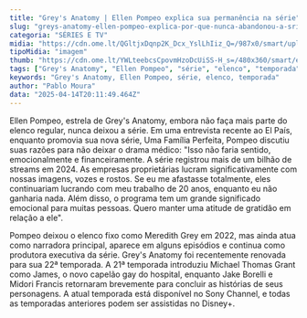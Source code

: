 ```yaml
---
title: "Grey's Anatomy | Ellen Pompeo explica sua permanência na série"
slug: "greys-anatomy-ellen-pompeo-explica-por-que-nunca-abandonou-a-srie"
categoria: "SÉRIES E TV"
midia: "https://cdn.ome.lt/QGltjxDqnp2K_Dcx_YslLhIiz_Q=/987x0/smart/uploads/conteudo/fotos/00_UGRPB7H.jpg"
tipoMidia: "imagem"
thumb: "https://cdn.ome.lt/YWLteebcsCpovmHzoDcUiSS-H_s=/480x360/smart/extras/conteudos/01_k0EhSc4.jpg"
tags: ["Grey's Anatomy", "Ellen Pompeo", "série", "elenco", "temporada"]
keywords: "Grey's Anatomy, Ellen Pompeo, série, elenco, temporada"
author: "Pablo Moura"
data: "2025-04-14T20:11:49.464Z"
---
```


Ellen Pompeo, estrela de Grey's Anatomy, embora não faça mais parte do elenco regular, nunca deixou a série. Em uma entrevista recente ao El País, enquanto promovia sua nova série, Uma Família Perfeita, Pompeo discutiu suas razões para não deixar o drama médico: "Isso não faria sentido, emocionalmente e financeiramente. A série registrou mais de um bilhão de streams em 2024. As empresas proprietárias lucram significativamente com nossas imagens, vozes e rostos. Se eu me afastasse totalmente, eles continuariam lucrando com meu trabalho de 20 anos, enquanto eu não ganharia nada. Além disso, o programa tem um grande significado emocional para muitas pessoas. Quero manter uma atitude de gratidão em relação a ele".

Pompeo deixou o elenco fixo como Meredith Grey em 2022, mas ainda atua como narradora principal, aparece em alguns episódios e continua como produtora executiva da série. Grey's Anatomy foi recentemente renovada para sua 22ª temporada. A 21ª temporada introduziu Michael Thomas Grant como James, o novo capelão gay do hospital, enquanto Jake Borelli e Midori Francis retornaram brevemente para concluir as histórias de seus personagens. A atual temporada está disponível no Sony Channel, e todas as temporadas anteriores podem ser assistidas no Disney+.